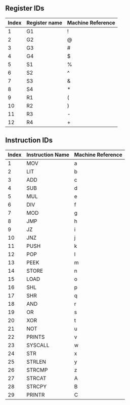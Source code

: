 ## Register IDs

| Index | Register name | Machine Reference |
|-------|---------------|-------------------|
| 1     | G1            | !                 |
| 2     | G2            | @                 |
| 3     | G3            | #                 |
| 4     | G4            | $                 |
| 5     | S1            | %                 |
| 6     | S2            | ^                 |
| 7     | S3            | &                 |
| 8     | S4            | *                 |
| 9     | R1            | (                 |
| 10    | R2            | )                 |
| 11    | R3            | -                 |
| 12    | R4            | +                 |

## Instruction IDs

| Index | Instruction Name | Machine Reference |
|-------|------------------|-------------------|
| 1     | MOV              | a                 |
| 2     | LIT              | b                 |
| 3     | ADD              | c                 |
| 4     | SUB              | d                 |
| 5     | MUL              | e                 |
| 6     | DIV              | f                 |
| 7     | MOD              | g                 |
| 8     | JMP              | h                 |
| 9     | JZ               | i                 |
| 10    | JNZ              | j                 |
| 11    | PUSH             | k                 |
| 12    | POP              | l                 |
| 13    | PEEK             | m                 |
| 14    | STORE            | n                 |
| 15    | LOAD             | o                 |
| 16    | SHL              | p                 |
| 17    | SHR              | q                 |
| 18    | AND              | r                 |
| 19    | OR               | s                 |
| 20    | XOR              | t                 |
| 21    | NOT              | u                 |
| 22    | PRINTS           | v                 |
| 23    | SYSCALL          | w                 |
| 24    | STR              | x                 |
| 25    | STRLEN           | y                 |
| 26    | STRCMP           | z                 |
| 27    | STRCAT           | A                 |
| 28    | STRCPY           | B                 |
| 29    | PRINTR           | C                 |